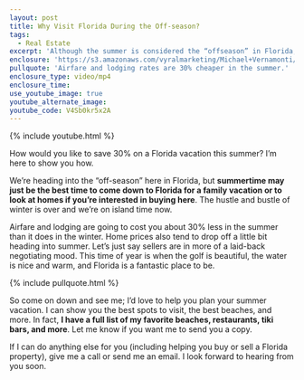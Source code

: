 ```yaml
---
layout: post
title: Why Visit Florida During the Off-season?
tags:
  - Real Estate
excerpt: 'Although the summer is considered the “offseason” in Florida, it’s still a great time to visit. Here are all the benefits you’ll see during this time of year.'
enclosure: 'https://s3.amazonaws.com/vyralmarketing/Michael+Vernamonti/Gulf+Coast+Real+Estate+It%E2%80%99s+a+perfect+time+to+visit+Florida.mp4'
pullquote: 'Airfare and lodging rates are 30% cheaper in the summer.'
enclosure_type: video/mp4
enclosure_time:
use_youtube_image: true
youtube_alternate_image:
youtube_code: V4Sb0kr5x2A
---
```



{% include youtube.html %}

How would you like to save 30% on a Florida vacation this summer? I’m here to show you how.

We’re heading into the “off-season” here in Florida, but **summertime may just be the best time to come down to Florida for a family vacation or to look at homes if you’re interested in buying here**. The hustle and bustle of winter is over and we’re on island time now.

Airfare and lodging are going to cost you about 30% less in the summer than it does in the winter. Home prices also tend to drop off a little bit heading into summer. Let’s just say sellers are in more of a laid-back negotiating mood. This time of year is when the golf is beautiful, the water is nice and warm, and Florida is a fantastic place to be.

{% include pullquote.html %}

So come on down and see me; I’d love to help you plan your summer vacation. I can show you the best spots to visit, the best beaches, and more. In fact, **I have a full list of my favorite beaches, restaurants, tiki bars, and more**. Let me know if you want me to send you a copy.

If I can do anything else for you (including helping you buy or sell a Florida property), give me a call or send me an email. I look forward to hearing from you soon.